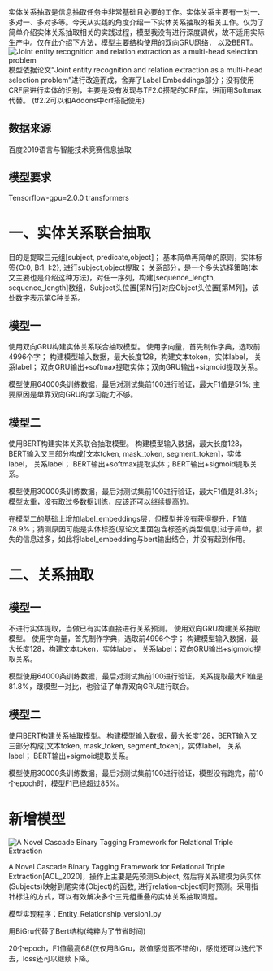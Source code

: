实体关系抽取是信息抽取任务中非常基础且必要的工作。实体关系主要有一对一、多对一、多对多等。今天从实践的角度介绍一下实体关系抽取的相关工作。仅为了简单介绍实体关系抽取相关的实践过程，模型我没有进行深度调优，故不适用实际生产中。仅在此介绍下方法，模型主要结构使用的双向GRU网络， 以及BERT。![Joint entity recognition and relation extraction as a multi-head selection problem](https://upload-images.jianshu.io/upload_images/12779090-f6b57e875738d096.png?imageMogr2/auto-orient/strip%7CimageView2/2/w/1240)  
模型依据论文“Joint entity recognition and relation extraction as a multi-head selection problem”进行改造而成，舍弃了Label Embeddings部分；没有使用CRF层进行实体的识别，主要是没有发现与TF2.0搭配的CRF库，进而用Softmax代替。 (tf2.2可以和Addons中crf搭配使用)

## 数据来源
百度2019语言与智能技术竞赛信息抽取  

## 模型要求
Tensorflow-gpu=2.0.0
transformers  

# 一、实体关系联合抽取
目的是提取三元组[subject, predicate,object]；
基本简单再简单的原则，实体标签{O:0, B:1, I:2}, 进行subject,object提取；
关系部分，是一个多头选择策略(本文主要也是介绍这种方法)，对任一序列，构建[sequence_length, sequence_length]数组，Subject头位置[第N行]对应Object头位置[第M列]，该处数字表示第C种关系。  

## 模型一
使用双向GRU构建实体关系联合抽取模型。
使用字向量，首先制作字典，选取前4996个字；
构建模型输入数据，最大长度128，构建文本token，实体label， 关系label；
双向GRU输出+softmax提取实体；双向GRU输出+sigmoid提取关系。

模型使用64000条训练数据，最后对测试集前100进行验证，最大F1值是51%;
主要原因是单靠双向GRU的学习能力不够。  

## 模型二
使用BERT构建实体关系联合抽取模型。
构建模型输入数据，最大长度128，BERT输入又三部分构成[文本token, mask_token, segment_token]，实体label， 关系label；
BERT输出+softmax提取实体；BERT输出+sigmoid提取关系。

模型使用30000条训练数据，最后对测试集前100进行验证，最大F1值是81.8%;
模型太重，没有取过多数据训练，应该还可以继续提高的。

在模型二的基础上增加label_embeddings层，但模型并没有获得提升，F1值78.9%；猜测原因可能是实体标签(原论文里面包含标签的类型信息)过于简单，损失的信息过多，如此将label_embedding与bert输出结合，并没有起到作用。

# 二、关系抽取
## 模型一
不进行实体提取，当做已有实体直接进行关系预测。
使用双向GRU构建关系抽取模型。
使用字向量，首先制作字典，选取前4996个字；
构建模型输入数据，最大长度128，构建文本token，实体label， 关系label；双向GRU输出+sigmoid提取关系。

模型使用64000条训练数据，最后对测试集前100进行验证，关系提取最大F1值是81.8%，跟模型一对比，也验证了单靠双向GRU进行联合。  

## 模型二
使用BERT构建关系抽取模型。
构建模型输入数据，最大长度128，BERT输入又三部分构成[文本token, mask_token, segment_token]，实体label， 关系label；
BERT输出+sigmoid提取关系。

模型使用30000条训练数据，最后对测试集前100进行验证，模型没有跑完，前10个epoch时，模型F1已经超过85%。



# 新增模型

![A Novel Cascade Binary Tagging Framework for Relational Triple Extraction](C:\Users\admin\AppData\Roaming\Typora\typora-user-images\image-20200603154644370.png)  

A Novel Cascade Binary Tagging Framework for Relational Triple Extraction[ACL_2020]，操作上主要是先预测Subject, 然后将关系建模为头实体(Subjects)映射到尾实体(Object)的函数, 进行relation-object同时预测。采用指针标注的方式，可以有效解决多个三元组重叠的实体关系抽取问题。

模型实现程序：Entity_Relationship_version1.py

用BiGru代替了Bert结构(纯粹为了节省时间)

20个epoch，F1值最高68(仅仅用BiGru，数值感觉蛮不错的)，感觉还可以迭代下去，loss还可以继续下降。







